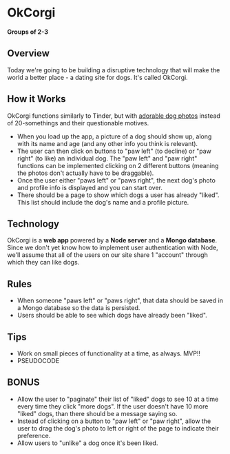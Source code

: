 # OkCorgi

**Groups of 2-3**

## Overview

Today we're going to be building a disruptive technology that will make the world a better place - a dating site for dogs. It's called OkCorgi.

## How it Works

OkCorgi functions similarly to Tinder, but with [adorable dog photos](https://www.google.com/search?q=corgi+pictures&espv=2&biw=1260&bih=652&source=lnms&tbm=isch&sa=X&ei=s2iNVYHxJIzooATZ-6qQBA&ved=0CAYQ_AUoAQ#tbm=isch&q=corgnelius+and+stumphrey&imgrc=_) instead of 20-somethings and their questionable motives. 

- When you load up the app, a picture of a dog should show up, along with its name and age (and any other info you think is relevant).
- The user can then click on buttons to "paw left" (to decline) or "paw right" (to like) an individual dog. The "paw left" and "paw right" functions can be implemented clicking on 2 different buttons (meaning the photos don't actually have to be draggable).
- Once the user either "paws left" or "paws right", the next dog's photo and profile info is displayed and you can start over.
- There should be a page to show which dogs a user has already "liked". This list should include the dog's name and a profile picture.

## Technology

OkCorgi is a **web app** powered by a **Node server** and a **Mongo database**. Since we don't yet know how to implement user authentication with Node, we'll assume that all of the users on our site share 1 "account" through which they can like dogs.

## Rules
- When someone "paws left" or "paws right", that data should be saved in a Mongo database so the data is persisted.
- Users should be able to see which dogs have already been "liked".

## Tips
- Work on small pieces of functionality at a time, as always. MVP!!
- PSEUDOCODE

## BONUS
- Allow the user to "paginate" their list of "liked" dogs to see 10 at a time every time they click "more dogs". If the user doesn't have 10 more "liked" dogs, than there should be a message saying so.
- Instead of clicking on a button to "paw left" or "paw right", allow the user to drag the dog's photo to left or right of the page to indicate their preference.
- Allow users to "unlike" a dog once it's been liked.
